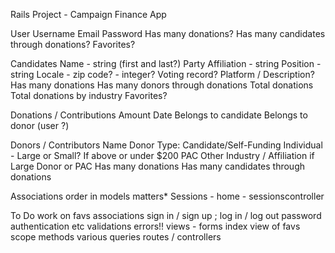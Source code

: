 Rails Project - Campaign Finance App

User
  Username
  Email
  Password
  Has many donations?
  Has many candidates through donations? Favorites?

Candidates
  Name - string (first and last?)
  Party Affiliation - string
  Position - string
  Locale - zip code? - integer?
  Voting record?
  Platform / Description?
  Has many donations
  Has many donors through donations
  Total donations
  Total donations by industry
  Favorites?

Donations / Contributions
  Amount
  Date
  Belongs to candidate
  Belongs to donor (user ?)

Donors / Contributors
  Name
  Donor Type:
    Candidate/Self-Funding
    Individual - Large or Small? If above or under $200
    PAC
    Other
  Industry / Affiliation if Large Donor or PAC
  Has many donations
  Has many candidates through donations


Associations order in models matters*
Sessions - home - sessionscontroller

To Do
work on favs associations
sign in / sign up ; log in / log out
password authentication etc
validations
errors!!
views - forms
  index view of favs
scope methods
  various queries
routes / controllers
